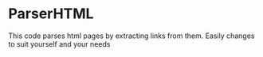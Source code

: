 # ParserHTML
This code parses html pages by extracting links from them. Easily changes to suit yourself and your needs
